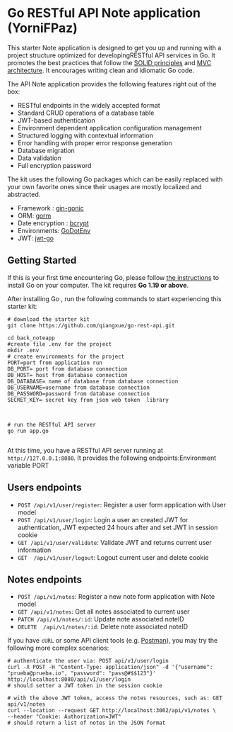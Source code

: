 # Go RESTful API Note application (YorniFPaz)

This starter Note application  is designed to get you up and running with a project structure optimized for developingRESTful API services in Go. It promotes the best practices that follow the [SOLID principles](https://en.wikipedia.org/wiki/SOLID)
and [MVC architecture](https://developer.mozilla.org/es/docs/Glossary/MVC).
It encourages writing clean and idiomatic Go code.

The API Note application provides the following features right out of the box:

* RESTful endpoints in the widely accepted format
* Standard CRUD operations of a database table
* JWT-based authentication
* Environment dependent application configuration management
* Structured logging with contextual information
* Error handling with proper error response generation
* Database migration
* Data validation
* Full encryption password

The kit uses the following Go packages which can be easily replaced with your own favorite ones
since their usages are mostly localized and abstracted.

* Framework : [gin-gonic](https://github.com/gin-gonic/gin)
* ORM: [gorm](https://gorm.io/)
* Date encryption : [bcrypt](https://github.com/golang-migrate/migrate)
* Environments: [GoDotEnv](https://pkg.go.dev/github.com/joho/godotenv@v1.4.0)
* JWT: [jwt-go](https://github.com/golang-jwt/jwt/v4)

## Getting Started

If this is your first time encountering Go, please follow [the instructions](https://golang.org/doc/install) to
install Go on your computer. The kit requires **Go 1.19 or above**.

After installing Go , run the following commands to start experiencing this starter kit:

```shell
# download the starter kit
git clone https://github.com/qiangxue/go-rest-api.git

cd back_noteapp
#create file .env for the project
mkdir .env
# create environments for the project
PORT=port from application run 
DB_PORT= port from database connection 
DB_HOST= host from database connection 
DB_DATABASE= name of database from database connection 
DB_USERNAME=username from database connection 
DB_PASSWORD=password from database connection 
SECRET_KEY= secret key from json web token  library 



# run the RESTful API server
go run app.go


```

At this time, you have a RESTful API server running at `http://127.0.0.1:8080`. It provides the following endpoints:Environment variable PORT

## Users endpoints

* `POST /api/v1/user/register`: Register a user form application with User model
* `POST /api/v1/user/login`: Login a user  an created JWT for authentication, JWT expected 24 hours after and set JWT in session cookie
* `GET /api/v1/user/validate`: Validate JWT and  returns current user information
* `GET  /api/v1/user/logout`: Logout current user  and delete cookie

## Notes endpoints

* `POST /api/v1/notes`: Register a new note form application with Note model
* `GET /api/v1/notes`: Get all notes associated to current user
* `PATCH /api/v1/notes/:id`: Update note associated noteID
* `DELETE  /api/v1/notes/:id`: Delete note associated noteID

If you have `cURL` or some API client tools (e.g. [Postman](https://www.getpostman.com/)), you may try the following
more complex scenarios:

```shell
# authenticate the user via: POST api/v1/user/login
curl -X POST -H "Content-Type: application/json" -d '{"username": "prueba@prueba.io", "password": "pass@#$$123"}' http://localhost:8080/api/v1/user/login
# should setter a JWT token in the session cookie

# with the above JWT token, access the notes resources, such as: GET api/v1/notes
curl --location --request GET http://localhost:3002/api/v1/notes \
--header "Cookie: Authorization=JWT"
# should return a list of notes in the JSON format
```
